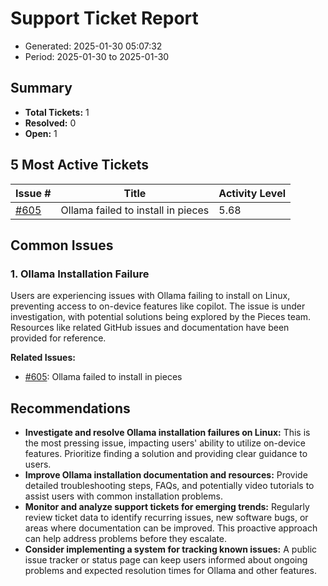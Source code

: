 # Support Ticket Report
- Generated: 2025-01-30 05:07:32
- Period: 2025-01-30 to 2025-01-30

## Summary
- **Total Tickets:** 1
- **Resolved:** 0
- **Open:** 1

## 5 Most Active Tickets
| Issue # | Title | Activity Level |
|---------|-------|----------------|
| [#605](https://github.com/pieces-app/support/issues/605) | Ollama failed to install in pieces | 5.68 |

## Common Issues
### 1. Ollama Installation Failure
Users are experiencing issues with Ollama failing to install on Linux, preventing access to on-device features like copilot. The issue is under investigation, with potential solutions being explored by the Pieces team. Resources like related GitHub issues and documentation have been provided for reference.

**Related Issues:**
- [#605](https://github.com/pieces-app/support/issues/605): Ollama failed to install in pieces


## Recommendations
- **Investigate and resolve Ollama installation failures on Linux:** This is the most pressing issue, impacting users' ability to utilize on-device features. Prioritize finding a solution and providing clear guidance to users.
- **Improve Ollama installation documentation and resources:** Provide detailed troubleshooting steps, FAQs, and potentially video tutorials to assist users with common installation problems.
- **Monitor and analyze support tickets for emerging trends:** Regularly review ticket data to identify recurring issues, new software bugs, or areas where documentation can be improved. This proactive approach can help address problems before they escalate.
- **Consider implementing a system for tracking known issues:** A public issue tracker or status page can keep users informed about ongoing problems and expected resolution times for Ollama and other features.
